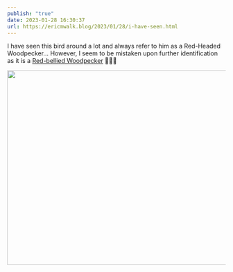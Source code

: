 ```yaml
---
publish: "true"
date: 2023-01-28 16:30:37
url: https://ericmwalk.blog/2023/01/28/i-have-seen.html
---
```


I have seen this bird around a lot and always refer to him as a Red-Headed Woodpecker… However, I seem to be mistaken upon further identification as it is a [Red-bellied Woodpecker](https://www.reconnectwithnature.org/news-events/the-buzz/difference-red-headed-woodpecker-vs-red-bellied/) 🤷🏻‍♂️


<img src="uploads/2023/b2372cbc71.jpg" width="600" height="450" alt="">